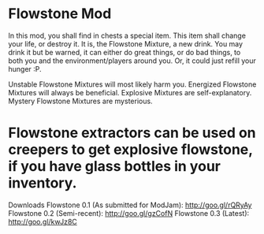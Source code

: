 Flowstone Mod
==============
In this mod, you shall find in chests a special item. 
This item shall change your life, or destroy it.
It is, the Flowstone Mixture, a new drink.
You may drink it but be warned, 
it can either do great things, or do bad things, 
to both you and the environment/players around you.
Or, it could just refill your hunger :P.

Unstable Flowstone Mixtures will most likely harm you.
Energized Flowstone Mixtures will always be beneficial.
Explosive Mixtures are self-explanatory.
Mystery Flowstone Mixtures are mysterious.

Flowstone extractors can be used on creepers to get explosive flowstone,
if you have glass bottles in your inventory.
========================================================
Downloads
Flowstone 0.1 (As submitted for ModJam): http://goo.gl/rQRyAy
Flowstone 0.2 (Semi-recent): http://goo.gl/gzCofN
Flowstone 0.3 (Latest): http://goo.gl/kwJz8C
